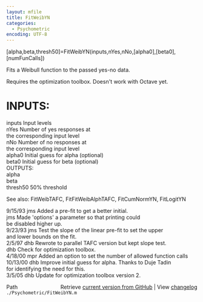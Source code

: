 ```yaml
---
layout: mfile
title: FitWeibYN
categories:
  - Psychometric
encoding: UTF-8
---
```


[alpha,beta,thresh50]=FitWeibYN(inputs,nYes,nNo,[alpha0],[beta0],[numFunCalls])  

Fits a Weibull function to the passed yes-no data.  

Requires the optimization toolbox. Doesn't work with Octave yet.  

# INPUTS:  
  inputs    Input levels  
  nYes      Number of yes responses at  
            the corresponding input level  
  nNo       Number of no responses at  
            the corresponding input level  
  alpha0    Initial guess for alpha (optional)  
  beta0     Initial guess for beta (optional)  
OUTPUTS:  
  alpha  
  beta  
  thresh50  50% threshold  

See also: FitWeibTAFC, FitFitWeibAlphTAFC, FitCumNormYN, FitLogitYN  

9/15/93   jms  Added a pre-fit to get a better initial.  
          jms  Made 'options' a parameter so that printing could  
               be disabled higher up.  
9/23/93   jms  Test the slope of the linear pre-fit to set the upper  
               and lower bounds on the fit.  
2/5/97    dhb  Rewrote to parallel TAFC version but kept slope test.  
          dhb  Check for optimization toolbox.  
4/18/00   mpr    Added an option to set the number of allowed function calls  
10/13/00  dhb  Improve initial guess for alpha.  Thanks to Duje Tadin  
                             for identifying the need for this.  
3/5/05      dhb  Update for optimization toolbox version 2.  


<div class="code_header" style="text-align:right;">
  <span style="float:left;">Path&nbsp;&nbsp;</span> <span class="counter">Retrieve <a href=
  "https://raw.github.com/Psychtoolbox-3/Psychtoolbox-3/beta/./Psychometric/FitWeibYN.m">current version from GitHub</a> | View <a href=
  "https://github.com/Psychtoolbox-3/Psychtoolbox-3/commits/beta/./Psychometric/FitWeibYN.m">changelog</a></span>
</div>
<div class="code">
  <code>./Psychometric/FitWeibYN.m</code>
</div>
